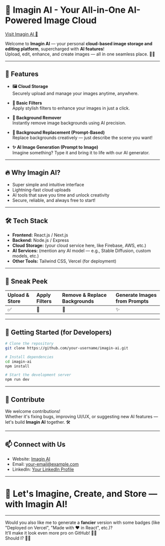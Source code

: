 # 🌟 Imagin AI - Your All-in-One AI-Powered Image Cloud

[Visit Imagin AI 🚀](https://imagin-ai-pearl.vercel.app/)

Welcome to **Imagin AI** — your personal **cloud-based image storage and editing platform**, supercharged with **AI features**!  
Upload, edit, enhance, and create images — all in one seamless place. 🎨✨

---

## 🚀 Features

- **🖼️ Cloud Storage**  
  Securely upload and manage your images anytime, anywhere.

- **🎨 Basic Filters**  
  Apply stylish filters to enhance your images in just a click.

- **🧹 Background Remover**  
  Instantly remove image backgrounds using AI precision.

- **🎨 Background Replacement (Prompt-Based)**  
  Replace backgrounds creatively — just describe the scene you want!

- **✨ AI Image Generation (Prompt to Image)**  
  Imagine something? Type it and bring it to life with our AI generator.

---

## 🔥 Why Imagin AI?

- Super simple and intuitive interface  
- Lightning-fast cloud uploads  
- AI tools that save you time and unlock creativity  
- Secure, reliable, and always free to start!

---

## 🛠️ Tech Stack

- **Frontend:** React.js / Next.js
- **Backend:** Node.js / Express
- **Cloud Storage:** (your cloud service here, like Firebase, AWS, etc.)
- **AI Services:** (mention any AI model — e.g., Stable Diffusion, custom models, etc.)
- **Other Tools:** Tailwind CSS, Vercel (for deployment)

---

## 📸 Sneak Peek

| Upload & Store | Apply Filters | Remove & Replace Backgrounds | Generate Images from Prompts |
| :--- | :--- | :--- | :--- |
| ✅ | 🎨 | 🧹 | ✨ |

---

## 🚀 Getting Started (for Developers)

```bash
# Clone the repository
git clone https://github.com/your-username/imagin-ai.git

# Install dependencies
cd imagin-ai
npm install

# Start the development server
npm run dev
```

---

## 🤝 Contribute

We welcome contributions!  
Whether it's fixing bugs, improving UI/UX, or suggesting new AI features — let's build **Imagin AI** together. 🛠️

---

## 📫 Connect with Us

- Website: [Imagin AI](https://imagin-ai-pearl.vercel.app/)
- Email: your-email@example.com
- LinkedIn: [Your LinkedIn Profile](https://linkedin.com/in/yourprofile)

---

# 🚀 Let's Imagine, Create, and Store — with **Imagin AI**!

---

Would you also like me to generate a **fancier** version with some badges (like "Deployed on Vercel", "Made with ❤️ in React", etc.)?  
It’ll make it look even more pro on GitHub! 🎯🌟  
Should I? 🎨✨
